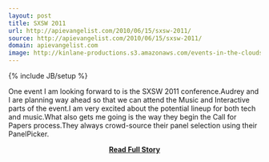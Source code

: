 ```yaml
---
layout: post
title: SXSW 2011
url: http://apievangelist.com/2010/06/15/sxsw-2011/
source: http://apievangelist.com/2010/06/15/sxsw-2011/
domain: apievangelist.com
image: http://kinlane-productions.s3.amazonaws.com/events-in-the-clouds/sxsw.jpg
---
```

{% include JB/setup %}<p>One event I am looking forward to is the SXSW 2011 conference.Audrey and I are planning way ahead so that we can attend the Music and Interactive parts of the event.I am very excited about the potential lineup for both tech and music.What also gets me going is the way they begin the Call for Papers process.They always crowd-source their panel selection using their PanelPicker.</p>
<center><p><a href="http://apievangelist.com/2010/06/15/sxsw-2011/" style='padding:25px; font-sze:18px; font-weight: bold;'>Read Full Story</a></p></center>
